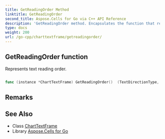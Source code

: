 ```yaml
---
title: GetReadingOrder Method 
linktitle: GetReadingOrder
second_title: Aspose.Cells for Go via C++ API Reference
description: 'GetReadingOrder method. Encapsulates the function that represents getreadingorder in Go.'
type: docs
weight: 200
url: /go-cpp/charttextframe/getreadingorder/
---
```


## GetReadingOrder function

Represents text reading order.

```go

func (instance *ChartTextFrame) GetReadingOrder()  (TextDirectionType,  error) 

```

## Remarks


## See Also

* Class [ChartTextFrame](../)
* Library [Aspose.Cells for Go](../../)
